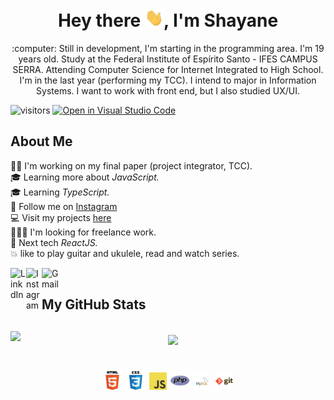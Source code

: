 <h1 align="center">Hey there <img src="https://raw.githubusercontent.com/ABSphreak/ABSphreak/master/gifs/Hi.gif" width="30px">, I'm Shayane</h1>

<p align="center">
  :computer: Still in development, I'm starting in the programming area. I'm 19 years old. Study at the Federal Institute of Espírito Santo - IFES CAMPUS SERRA. Attending Computer Science for Internet Integrated to High School. I'm in the last year (performing my TCC). I intend to major in Information Systems. I want to work with front end, but I also studied UX/UI.
</p>

<p align="center">
  
![visitors](https://visitor-badge.glitch.me/badge?page_id=shateixeira.shateixeira)
[![Open in Visual Studio Code](https://open.vscode.dev/badges/open-in-vscode.svg)](https://open.vscode.dev/Naereen/badges)

</p>
  

## About Me
  👩‍🎓 I'm working on my final paper (project integrator, TCC).
  <br />
  🎓 Learning more about *JavaScript.* 
  <br />
  🎓 Learning *TypeScript.*
  <br />
  🔆 Follow me on [Instagram](https://www.instagram.com/byte__dev/)
  <br />
  💻 Visit my projects [here](https://github.com/ShaTeixeira?tab=repositories)
  <br />
  🧑‍🤝‍🧑 I'm looking for freelance work.
  <br />
  🔷 Next tech *ReactJS.*
  <br />
  💥 like to play guitar and ukulele, read and watch series.
  
<a target="_blank" href="https://www.linkedin.com/in/shayane-teixeira-4520b2196/">
  <img align="left" alt="LinkdIn" width="25px" src="https://sguru.org/wp-content/uploads/2018/02/Logo-LinkedIn-Round.png" />
</a>
<a target="_blank" href="https://www.instagram.com/shay_teixeir02/">
  <img align="left" alt="Instagram" width="25px" src="https://imagepng.org/wp-content/uploads/2017/08/instagram-icone-icon-2.png" />
</a>
<a target="_blank" href="mailto:shayaneteixeira@gmail.com">
  <img align="left" alt="Gmail" width="35px" src="https://logos-world.net/wp-content/uploads/2020/11/Gmail-Logo.png" />
</a>
 
<br />
 
## My GitHub Stats 

<h2 align="center">
<a href="https://github.com/anuraghazra/github-readme-stats">
<img align="left" src="https://github-readme-stats.vercel.app/api?username=shateixeira&count_private=true&show_icons=true&theme=radical" />
</a>
<a href="https://github.com/anuraghazra/convoychat">
<img align="center" src="https://github-readme-stats.vercel.app/api/top-langs/?username=shateixeira&theme=radical" />
</a>
</h2>

<h1 align="center"> 
<code><img height="30" src="https://raw.githubusercontent.com/github/explore/80688e429a7d4ef2fca1e82350fe8e3517d3494d/topics/html/html.png"></code>
<code><img height="30" src="https://raw.githubusercontent.com/github/explore/80688e429a7d4ef2fca1e82350fe8e3517d3494d/topics/css/css.png"></code>
<!-- 
<code><img height="28" src="https://raw.githubusercontent.com/github/explore/80688e429a7d4ef2fca1e82350fe8e3517d3494d/topics/sass/sass.png"></code>
<code><img height="28" src="https://raw.githubusercontent.com/github/explore/80688e429a7d4ef2fca1e82350fe8e3517d3494d/topics/bootstrap/bootstrap.png"></code>
<code><img height="28" src="https://raw.githubusercontent.com/github/explore/80688e429a7d4ef2fca1e82350fe8e3517d3494d/topics/typescript/typescript.png"></code>
<code><img height="30" src="https://raw.githubusercontent.com/github/explore/80688e429a7d4ef2fca1e82350fe8e3517d3494d/topics/react/react.png"></code>
-->
<code><img height="28" src="https://raw.githubusercontent.com/github/explore/80688e429a7d4ef2fca1e82350fe8e3517d3494d/topics/javascript/javascript.png"></code>
<code><img height="30" src="https://raw.githubusercontent.com/github/explore/80688e429a7d4ef2fca1e82350fe8e3517d3494d/topics/php/php.png"></code>
<code><img height="28" src="https://raw.githubusercontent.com/github/explore/80688e429a7d4ef2fca1e82350fe8e3517d3494d/topics/mysql/mysql.png"></code>
<code><img height="28" src="https://raw.githubusercontent.com/github/explore/80688e429a7d4ef2fca1e82350fe8e3517d3494d/topics/git/git.png"></code>
</h1>

